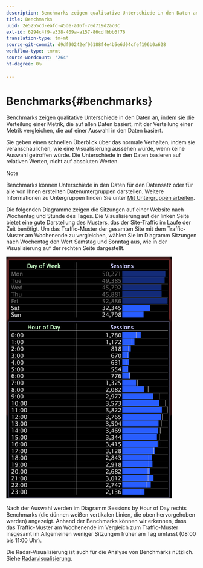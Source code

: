 ```yaml
---
description: Benchmarks zeigen qualitative Unterschiede in den Daten an, indem sie die Verteilung einer Metrik, die auf allen Daten basiert, mit der Verteilung einer Metrik vergleichen, die auf einer Auswahl in den Daten basiert.
title: Benchmarks
uuid: 2e5255cd-eafd-45de-a16f-70d719d2ac0c
exl-id: 6294c4f9-a338-409a-a157-86cdfbbb6f76
translation-type: tm+mt
source-git-commit: d9df90242ef96188f4e4b5e6d04cfef196b0a628
workflow-type: tm+mt
source-wordcount: '264'
ht-degree: 0%

---
```


# Benchmarks{#benchmarks}

Benchmarks zeigen qualitative Unterschiede in den Daten an, indem sie die Verteilung einer Metrik, die auf allen Daten basiert, mit der Verteilung einer Metrik vergleichen, die auf einer Auswahl in den Daten basiert.

Sie geben einen schnellen Überblick über das normale Verhalten, indem sie veranschaulichen, wie eine Visualisierung aussehen würde, wenn keine Auswahl getroffen würde. Die Unterschiede in den Daten basieren auf relativen Werten, nicht auf absoluten Werten.

>[!NOTE]
>
>Benchmarks können Unterschiede in den Daten für den Datensatz oder für alle von Ihnen erstellten Datenuntergruppen darstellen. Weitere Informationen zu Untergruppen finden Sie unter [Mit Untergruppen arbeiten](../../../home/c-get-started/c-vis/c-wk-subsets/c-wk-subsets.md#concept-43809322b6374d5cb2536630a13e943b).

Die folgenden Diagramme zeigen die Sitzungen auf einer Website nach Wochentag und Stunde des Tages. Die Visualisierung auf der linken Seite bietet eine gute Darstellung des Musters, das der Site-Traffic im Laufe der Zeit benötigt. Um das Traffic-Muster der gesamten Site mit dem Traffic-Muster am Wochenende zu vergleichen, wählen Sie im Diagramm Sitzungen nach Wochentag den Wert Samstag und Sonntag aus, wie in der Visualisierung auf der rechten Seite dargestellt.

![](assets/wsp_Custom_Benchmarks-Selection.png)

Nach der Auswahl werden im Diagramm Sessions by Hour of Day rechts Benchmarks (die dünnen weißen vertikalen Linien, die oben hervorgehoben werden) angezeigt. Anhand der Benchmarks können wir erkennen, dass das Traffic-Muster am Wochenende im Vergleich zum Traffic-Muster insgesamt im Allgemeinen weniger Sitzungen früher am Tag umfasst (08:00 bis 11:00 Uhr).

Die Radar-Visualisierung ist auch für die Analyse von Benchmarks nützlich. Siehe [Radarvisualisierung](../../../home/c-get-started/c-analysis-vis/t-radar-vis.md#task-aeb2531e11ca48b597d5b0d704964dc8).
